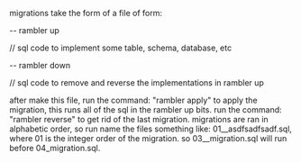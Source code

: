 migrations take the form of a file of form:

-- rambler up

// sql code to implement some table, schema, database, etc

-- rambler down

// sql code to remove and reverse the implementations in rambler up

after make this file, run the command: "rambler apply" to apply the migration,
this runs all of the sql in the rambler up bits. run the command: "rambler reverse"
to get rid of the last migration. migrations are ran in alphabetic order, so
run name the files something like: 01__asdfsadfsadf.sql, where 01 is the integer order
of the migration. so 03__migration.sql will run before 04_migration.sql.
